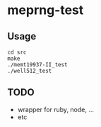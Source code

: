 # meprng-test

## Usage

```:sh
cd src
make
./memt19937-II_test 
./well512_test
```

## TODO
- wrapper for ruby, node, ...
- etc
